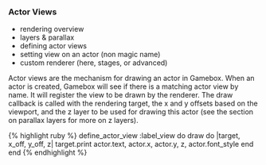 ### Actor Views

- rendering overview
- layers &amp; parallax
- defining actor views
- setting view on an actor (non magic name)
- custom renderer (here, stages, or advanced)

Actor views are the mechanism for drawing an actor in Gamebox. When an actor is created, Gamebox will see if there is a matching actor view by name. It will register the view to be drawn by the renderer. The draw callback is called with the rendering target, the x and y offsets based on the viewport, and the z layer to be used for drawing this actor (see the section on parallax layers for more on z layers).

{% highlight ruby %}
define_actor_view :label_view do
  draw do |target, x_off, y_off, z|
    target.print actor.text, actor.x, actor.y, z, actor.font_style
  end
end
{% endhighlight %}
